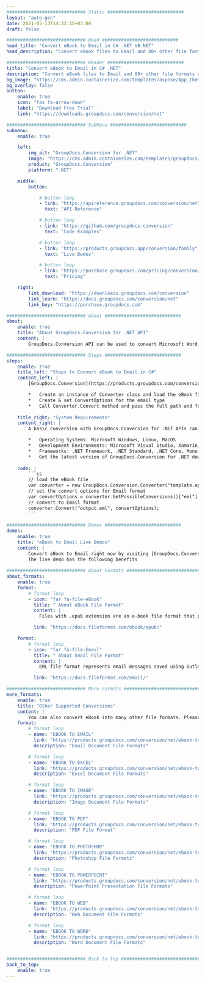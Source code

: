 ```yaml
---
############################# Static ############################
layout: "auto-gen"
date: 2021-05-13T14:23:15+03:00
draft: false

############################# Head ############################
head_title: "Convert eBook to Email in C# .NET VB.NET"
head_description: "Convert eBook files to Email and 80+ other file formats using native documents conversion API for .NET (C#, ASP.NET, VB.NET, .NET Core) applications."

############################# Header ############################
title: "Convert eBook to Email in C# .NET"
description: "Convert eBook files to Email and 80+ other file formats using native documents conversion API for .NET (C#, ASP.NET, VB.NET, .NET Core) applications."
bg_image: "https://cms.admin.containerize.com/templates/aspose/App_Themes/V3/images/bg/header1.png"
bg_overlay: false
button:
    enable: true
    icon: "fas fa-arrow-down"
    label: "Download Free Trial"
    link: "https://downloads.groupdocs.com/conversion/net"

############################# SubMenu ############################
submenu:
    enable: true

    left:
        img_alt: "GroupDocs.Conversion for .NET"
        image: "https://cms.admin.containerize.com/templates/groupdocs/images/product-logos/90x90-noborder/groupdocs-conversion-net.png"
        product: "GroupDocs.Conversion"
        platform: ".NET"

    middle:
        button:

            # button loop
            - link: "https://apireference.groupdocs.com/conversion/net"
              text: "API Reference"

            # button loop
            - link: "https://github.com/groupdocs-conversion"
              text: "Code Examples"

            # button loop
            - link: "https://products.groupdocs.app/conversion/family"
              text: "Live Demos"

            # button loop
            - link: "https://purchase.groupdocs.com/pricing/conversion/net"
              text: "Pricing"

    right:
        link_download: "https://downloads.groupdocs.com/conversion"
        link_learn: "https://docs.groupdocs.com/conversion/net"
        link_buy: "https://purchase.groupdocs.com"

############################# About ############################
about:
    enable: true
    title: "About GroupDocs.Conversion for .NET API"
    content: |
        GroupDocs.Conversion API can be used to convert Microsoft Word, Excel, PowerPoint, PDF, Visio and various other formats. GroupDocs.Conversion is a standalone API that is suitable for server side and backend systems where high performance is required. It does not depend on any software like Microsoft or Open Office.

############################# Steps ############################
steps:
    enable: true
    title_left: "Steps to Convert eBook to Email in C#"
    content_left: |
        [GroupDocs.Conversion](https://products.groupdocs.com/conversion/net/) makes it easy for developers to convert the eBook file to Email using a few lines of code.

        *   Create an instance of Converter class and load the eBook file with full path
        *   Create & set ConvertOptions for the email type
        *   Call Converter.Convert method and pass the full path and format (Email) as parameter
        
    title_right: "System Requirements"
    content_right: |
        A basic conversion with GroupDocs.Conversion for .NET APIs can be done by implementing a few easy steps. Our APIs are supported on all major platforms and operating systems. Before executing the code below, please make sure that you have the following prerequisites installed on your system.

        *   Operating Systems: Microsoft Windows, Linux, MacOS
        *   Development Environments: Microsoft Visual Studio, Xamarin, MonoDevelop
        *   Frameworks: .NET Framework, .NET Standard, .NET Core, Mono
        *   Get the latest version of GroupDocs.Conversion for .NET downloaded from [Nuget](https://www.nuget.org/packages/groupdocs.conversion)
        
    code: |
        ```cs
        // load the eBook file
        var converter = new GroupDocs.Conversion.Converter("template.epub");
        // set the convert options for Email format
        var convertOptions = converter.GetPossibleConversions()["eml"].ConvertOptions;
        // convert to Email format
        converter.Convert("output.eml", convertOptions);
        ```
        
############################# Demos ############################
demos:
    enable: true
    title: "eBook to Email Live Demos"
    content: |
        Convert eBook to Email right now by visiting [GroupDocs.Conversion Live Demos](https://products.groupdocs.app/conversion/ebook-to-email) website.  
        The live demo has the following benefits
        
############################# About Formats ############################
about_formats:
    enable: true
    format:
        # format loop
        - icon: "far fa-file-eBook"
          title: " About eBook File Format"
          content: |
            Files with .epub extension are an e-book file format that provide a standard digital publication format for publishers and consumers. The format has been so common by now that it is supported by many e-readers and software applications. For example, on Mac OS, the pre-installed Books software provides the support for opening such files. In addition, there are a lot of compatible software available for smartphones, tablets and computers. EPUB file standards are maintained by the International Digital Publishing Forum (IDPF). The version EPUB 3 is also endorsed by the Book Industry Study Group (BISG), a leading book trade association for standardized best practices, research, information and events, for packaging of content.

          link: "https://docs.fileformat.com/ebook/epub/"

    format:
        # format loop
        - icon: "far fa-file-Email"
          title: " About Email File Format"
          content: |
            EML file format represents email messages saved using Outlook and other relevant applications. Almost all emailing clients support this file format for its compliance with RFC-822 Internet Message Format Standard. Microsoft Outlook is the default software for opening EML message types. EML files can be used for saving to disc as well as sending out to recipients using communication protocols.

          link: "https://docs.fileformat.com/email/"

############################# More Formats ############################
more_formats:
    enable: true
    title: "Other Supported Conversions"
    content: |
        You can also convert eBook into many other file formats. Please see the complete list below.
    format: 
        # format loop
        - name: "EBOOK TO EMAIL"
          link: "https://products.groupdocs.com/conversion/net/ebook-to-email"
          description: "Email Document File Formats"

        # format loop
        - name: "EBOOK TO EXCEL"
          link: "https://products.groupdocs.com/conversion/net/ebook-to-excel"
          description: "Excel Document File Formats"

        # format loop
        - name: "EBOOK TO IMAGE"
          link: "https://products.groupdocs.com/conversion/net/ebook-to-image"
          description: "Image Document File Formats"

        # format loop
        - name: "EBOOK TO PDF"
          link: "https://products.groupdocs.com/conversion/net/ebook-to-pdf"
          description: "PDF File Format"

        # format loop
        - name: "EBOOK TO PHOTOSHOP"
          link: "https://products.groupdocs.com/conversion/net/ebook-to-photoshop"
          description: "Photoshop File Formats"

        # format loop
        - name: "EBOOK TO POWERPOINT"
          link: "https://products.groupdocs.com/conversion/net/ebook-to-powerpoint"
          description: "PowerPoint Presentation File Formats"

        # format loop
        - name: "EBOOK TO WEB"
          link: "https://products.groupdocs.com/conversion/net/ebook-to-web"
          description: "Web Document File Formats"

        # format loop
        - name: "EBOOK TO WORD"
          link: "https://products.groupdocs.com/conversion/net/ebook-to-word"
          description: "Word Document File Formats"


############################# Back to top ###############################
back_to_top:
    enable: true
---
```


